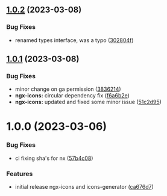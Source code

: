 ## [1.0.2](https://github.com/vonlof/ngx-icons/compare/ngx-icons-v1.0.1...ngx-icons-v1.0.2) (2023-03-08)


### Bug Fixes

* renamed types interface, was a typo ([302804f](https://github.com/vonlof/ngx-icons/commit/302804fd649de288ffd6b49cb05918d96063ca25))

## [1.0.1](https://github.com/vonlof/ngx-icons/compare/ngx-icons-v1.0.0...ngx-icons-v1.0.1) (2023-03-08)


### Bug Fixes

* minor change on ga permission ([3836214](https://github.com/vonlof/ngx-icons/commit/38362147cc81c09d01dd0a020db85d679bff84ed))
* **ngx-icons:** circular dependency fix ([f6a6b2e](https://github.com/vonlof/ngx-icons/commit/f6a6b2effeb26b99c4b0005251f541cf4f1b21a1))
* **ngx-icons:** updated and fixed some minor issue ([51c2d95](https://github.com/vonlof/ngx-icons/commit/51c2d95f8338993847c6e1fda5d94265cdf6e137))
 
# 1.0.0 (2023-03-06)

### Bug Fixes

- ci fixing sha's for nx ([57b4c08](https://github.com/vonlof/ngx-icons/commit/57b4c0811fe73a4149c6ffab5977874d83ff6f7a))

### Features

- initial release ngx-icons and icons-generator ([ca676d7](https://github.com/vonlof/ngx-icons/commit/ca676d7be382e9fe2ddb97acf7939ded0c0de283))
